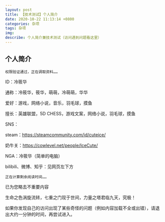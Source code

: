 ```yaml
---
layout: post
title: 【技术测试】个人简介
date: 2020-10-22 11:13:14 +0800
categories: 杂项
tags: 杂项
img: 
describe: 个人简介兼技术测试（访问遇到问题看这里）
---
```

## 个人简介

	权限验证通过，正在调取资料……
	
ID：冷筱华

通称：冷筱华，筱华，萌萌，冷萌萌，华华

爱好：游戏，网络小说，音乐，羽毛球，摸鱼

擅长：英雄联盟，5D CHESS，游戏文案，网络小说，羽毛球，摸鱼

SNS：

steam：https://steamcommunity.com/id/cuteice/

奶牛关：https://cowlevel.net/people/IceCute/

NGA：冷筱华（简单的电脑）

bilibili、微博、知乎：见网页左下方

	正在计算剩余阅读时间……
	
已为您略去不重要内容

生命之色涡旋流转，七重之门现于世间，力量之塔君临九天，究极！

如果你发现自己的访问出现了某些奇怪的问题（例如内容加载不全或出错），请退出大约一分钟的时间，再尝试进入。
